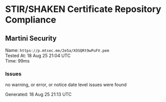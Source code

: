 # STIR/SHAKEN Certificate Repository Compliance

## Martini Security

Name: `https://p.mtsec.me/2e5a/XOSQRt9wPuFV.pem`\
Tested At: 18 Aug 25 21:04 UTC\
Time: 99ms

### Issues

no warning, or error, or notice date level issues were found

Generated: 18 Aug 25 21:13 UTC